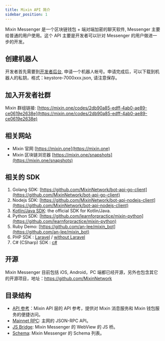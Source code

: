 ```yaml
---
title: Mixin API 简介
sidebar_position: 1
---
```


Mixin Messenger 是一个区块链钱包 + 端对端加密的聊天软件, Messenger 主要给普通的用户使用。这个 API 主要是开发者可以针对 Messenger 的用户做进一步的开发。

## 创建机器人

开发者首先需要到[开发者后台](https://developers.mixin.one/dashboard), 申请一个机器人帐号。申请完成后，可以下载到机器人的私钥，格式：keystore-7000xxx.json, 请注意保存。

## 加入开发者社群

Mixin 群组链接: [https://mixin.one/codes/2db90a85-edff-4ab0-ae89-ce0619e2638e](https://mixin.one/codes/2db90a85-edff-4ab0-ae89-ce0619e2638e)

## 相关网站

* Mixin 官网 [https://mixin.one](https://mixin.one)
* Mixin 区块链浏览器 [https://mixin.one/snapshots](https://mixin.one/snapshots)

## 相关的 SDK

1. Golang SDK: [https://github.com/MixinNetwork/bot-api-go-client](https://github.com/MixinNetwork/bot-api-go-client)
2. Nodejs SDK: [https://github.com/MixinNetwork/bot-api-nodejs-client](https://github.com/MixinNetwork/bot-api-nodejs-client)
3. [Kotlin/Java SDK](https://github.com/MixinNetwork/bot-api-kotlin-client): the official SDK for Kotlin/Java.
4. Python SDK: [https://github.com/learnforpractice/mixin-python](https://github.com/learnforpractice/mixin-python)
5. Ruby Demo: [https://github.com/an-lee/mixin_bot](https://github.com/an-lee/mixin_bot)
6. PHP SDK : [Laravel](https://github.com/ExinOne/laravel-mixin-sdk) / [without Laravel](https://github.com/ExinOne/mixin-sdk-php)
7. C# (CSharp) SDK : [c#](https://github.com/wjfree/mixin-csharp-sdk)

## 开源

Mixin Messenger 目前包括 iOS, Android，PC 端都已经开源，另外也包含其它的开源项目，地址：https://github.com/MixinNetwork

## 目录结构

- [API 参考](./api/guide)：Mixin API 层的 API 参考，提供对 Mixin 消息服务和 Mixin 钱包服务的便捷访问。
- [Mainnet RPC](./mainnet-rpc): 主网的 JSON-RPC API。
- [JS Bridge](./js-bridge): Mixin Messenger 的 WebView 的 JS 桥。
- [Schema](./schema): Mixin Messenger 的 Schema 列表。
